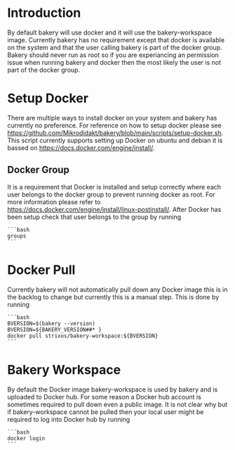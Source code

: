 # Introduction

By default bakery will use docker and it will use the bakery-workspace image. Currently bakery has no requirement except that docker is available on the system and that the user calling bakery is part of the docker group. Bakery should never run as root so if you are experiancing an permission issue when running bakery and docker then the most likely the user is not part of the docker group.

# Setup Docker

There are multiple ways to install docker on your system and bakery has currently no preference. For reference on how to setup docker please see https://github.com/Mikrodidakt/bakery/blob/main/scripts/setup-docker.sh. This script currently supports setting up Docker on ubuntu and debian it is bassed on https://docs.docker.com/engine/install/.

## Docker Group

It is a requirement that Docker is installed and setup correctly where each user belongs to the docker group to prevent running docker as root. For more information please refer to https://docs.docker.com/engine/install/linux-postinstall/. After Docker has been setup check that user belongs to the group by running

    ```bash
    groups
    ```

# Docker Pull

Currently bakery will not automatically pull down any Docker image this is in the backlog to change but currently this is a manual step. This is done by running

    ```bash
    BVERSION=$(bakery --version)
    BVERSION=${BAKERY_VERSION##* }
    docker pull strixos/bakery-workspace:${BVERSION}
    ```

# Bakery Workspace

By default the Docker image bakery-workspace is used by bakery and is uploaded to Docker hub. For some reason a Docker hub account is sometimes required to pull down even a public image. It is not clear why but if bakery-workspace cannot be pulled then your local user might be required to log into Docker hub by running

    ```bash
    docker login 
    ```

